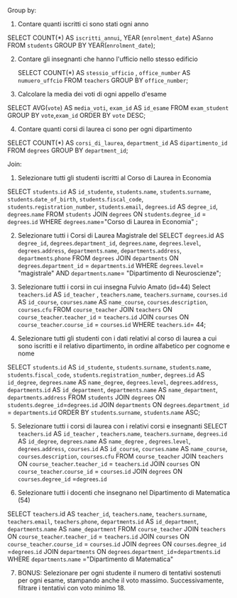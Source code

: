 Group by:

1. Contare quanti iscritti ci sono stati ogni anno

SELECT COUNT(\*) AS `iscritti_annui`,
YEAR (`enrolment_date`) AS`anno`
FROM `students`
GROUP BY YEAR(`enrolment_date`);

2. Contare gli insegnanti che hanno l'ufficio nello stesso edificio

   SELECT COUNT(\*) AS `stessio_ufficio` ,
   `office_number` AS `numuero_uffcio`
   FROM `teachers`
   GROUP BY `office_number`;

3. Calcolare la media dei voti di ogni appello d'esame

SELECT AVG(`vote`) AS `media_voti`, `exam_id` AS `id_esame`
FROM `exam_student`
GROUP BY `vote`,`exam_id`
ORDER BY `vote` DESC;

4. Contare quanti corsi di laurea ci sono per ogni dipartimento

SELECT COUNT(\*) AS `corsi_di_laurea`, `department_id` AS `dipartimento_id`
FROM `degrees`
GROUP BY `department_id`;

Join:

1. Selezionare tutti gli studenti iscritti al Corso di Laurea in Economia

SELECT `students`.`id` AS `id_studente`,
`students`.`name`,
`students`.`surname`,
`students`.`date_of_birth`,
`students`.`fiscal_code`,
`students`.`registration_number`,
`students`.`email`,
`degrees`.`id` AS `degree_id`,
`degrees`.`name`
FROM `students`
JOIN `degrees` ON `students`.`degree_id` = `degrees`.`id`
WHERE `degrees`.`name`="Corso di Laurea in Economia" ;

2. Selezionare tutti i Corsi di Laurea Magistrale del
   SELECT `degrees`.id AS `degree_id`,
   `degrees`.`department_id`,
   `degrees`.`name`,
   `degrees`.`level`,
   `degrees`.`address`,
   `departments`.`name`,
   `departments`.`address`,
   `departments`.`phone`
   FROM `degrees`
   JOIN `departments` ON `degrees`.`department_id` = `departments`.`id`
   WHERE `degrees`.`level`= "magistrale" AND `departments`.`name`= "Dipartimento di Neuroscienze";

3. Selezionare tutti i corsi in cui insegna Fulvio Amato (id=44)
   Select `teachers`.`id` AS `id_teacher` ,
   `teachers`.`name`,
   `teachers`.`surname`,
   `courses`.`id` AS `id_course`,
   `courses`.`name` AS `name_course`,
   `courses`.`description`,
   `courses`.`cfu`
   FROM `course_teacher`
   JOIN `teachers` ON `course_teacher`.`teacher_id` = `teachers`.`id`
   JOIN `courses` ON `course_teacher`.`course_id` = `courses`.`id`
   WHERE `teachers`.`id`= 44;

4. Selezionare tutti gli studenti con i dati relativi al corso di laurea a cui sono iscritti e il relativo dipartimento, in ordine alfabetico per cognome e nome

SELECT `students`.`id` AS `id_studente`,
`students`.`surname`,
`students`.`name`,
`students`.`fiscal_code`,
`students`.`registration_number`,
`degrees`.`id` AS `id_degree`,
`degrees`.`name` AS `name_degree`,
`degrees`.`level`,
`degrees`.`address`,
`departments`.`id` AS `id_department`,
`departments`.`name` AS `name_department`,
`departments`.`address`
FROM `students`
JOIN `degrees` ON `students`.`degree_id`=`degrees`.`id`
JOIN `departments` ON `degrees`.`department_id` = `departments`.`id`
ORDER BY `students`.`surname`, `students`.`name` ASC;

5. Selezionare tutti i corsi di laurea con i relativi corsi e insegnanti
   SELECT `teachers`.`id` AS `id_teacher` ,
   `teachers`.`name`,
   `teachers`.`surname`,
   `degrees`.`id` AS `id_degree`,
   `degrees`.`name` AS `name_degree` ,
   `degrees`.`level`,
   `degrees`.`address`,
   `courses`.`id` AS `id_course`,
   `courses`.`name` AS `name_course`,
   `courses`.`description`,
   `courses`.`cfu`
   FROM `course_teacher`
   JOIN `teachers` ON `course_teacher`.`teacher_id` = `teachers`.`id`
   JOIN `courses` ON `course_teacher`.`course_id` = `courses`.`id`
   JOIN `degrees` ON `courses`.`degree_id` =`degrees`.`id`

6. Selezionare tutti i docenti che insegnano nel Dipartimento di Matematica (54)

SELECT `teachers`.id AS `teacher_id`,
`teachers`.`name`,
`teachers`.`surname`,
`teachers`.`email`,
`teachers`.`phone`,
`departments`.`id` AS `id_department`,
`departments`.`name` AS `name_department`
FROM `course_teacher`
JOIN `teachers` ON `course_teacher`.`teacher_id` = `teachers`.`id`
JOIN `courses` ON `course_teacher`.`course_id` = `courses`.`id`
JOIN `degrees` ON `courses`.`degree_id` =`degrees`.`id`
JOIN `departments` ON `degrees`.`department_id`=`departments`.`id`
WHERE `departments`.`name` ="Dipartimento di Matematica"

7. BONUS: Selezionare per ogni studente il numero di tentativi sostenuti per ogni esame, stampando anche il voto massimo. Successivamente, filtrare i tentativi con voto minimo 18.
